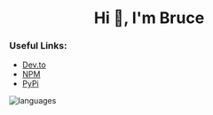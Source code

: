 <h1 align="center">Hi 👋, I'm Bruce</h1>

### Useful Links:

- [Dev.to](https://dev.to/knowbee)
- [NPM](https://www.npmjs.com/~knowbee)
- [PyPi](https://pypi.org/user/knowbee/)

<img align="left" src="https://github-readme-stats.vercel.app/api/top-langs/?username=knowbee&layout=compact&hide=html" alt="languages" />
